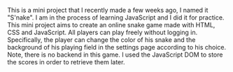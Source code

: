This is a mini project that I recently made a few weeks ago, I named it "S'nake". I am in the process of learning JavaScript and I did it for practice. This mini project aims to create an online snake game made with HTML, CSS and JavaScript. All players can play freely without logging in. Specifically, the player can change the color of his snake and the background of his playing field in the settings page according to his choice. Note, there is no backend in this game. I used the JavaScript DOM to store the scores in order to retrieve them later.
